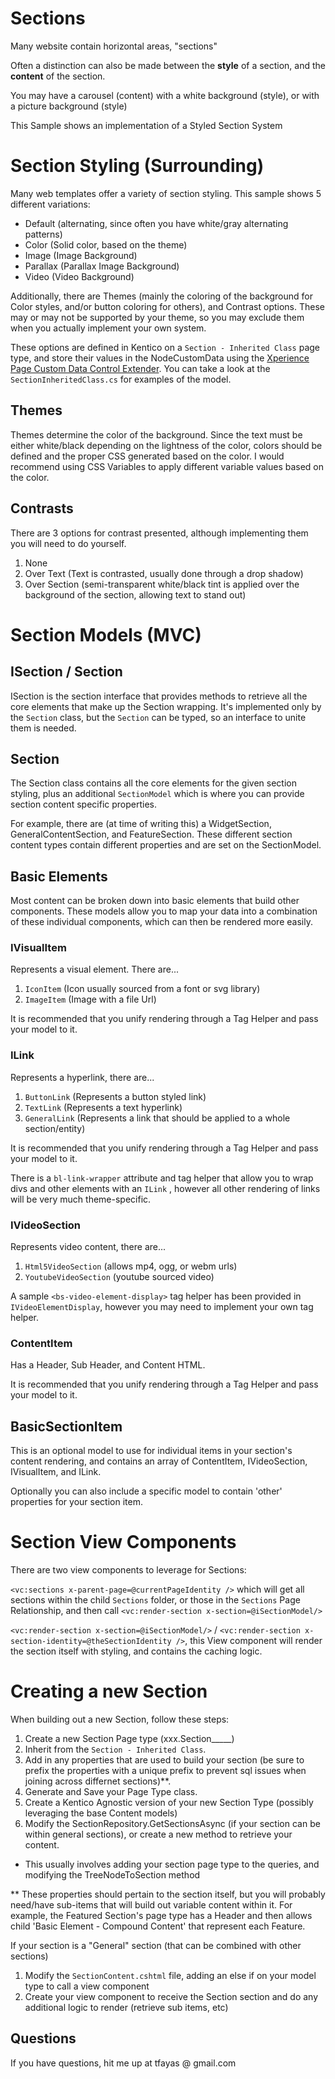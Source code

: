 
# Sections
Many website contain horizontal areas, "sections"

Often a distinction can also be made between the **style** of a section, and the **content** of the section. 

You may have a carousel (content) with a white background (style), or with a picture background (style)

This Sample shows an implementation of a Styled Section System

# Section Styling (Surrounding)
Many web templates offer a variety of section styling.  This sample shows 5 different variations:

* Default (alternating, since often you have white/gray alternating patterns)
* Color (Solid color, based on the theme)
* Image (Image Background)
* Parallax (Parallax Image Background)
* Video (Video Background)

Additionally, there are Themes (mainly the coloring of the background for Color styles, and/or button coloring for others), and Contrast options.  These may or may not be supported by your theme, so you may exclude them when you actually implement your own system.

These options are defined in Kentico on a `Section - Inherited Class` page type, and store their values in the NodeCustomData using the [Xperience Page Custom Data Control Extender](https://github.com/wiredviews/xperience-page-custom-data-control-extender).  You can take a look at the `SectionInheritedClass.cs` for examples of the model.

## Themes
Themes determine the color of the background.  Since the text must be either white/black depending on the lightness of the color, colors should be defined and the proper CSS generated based on the color.  I would recommend using CSS Variables to apply different variable values based on the color.

## Contrasts
There are 3 options for contrast presented, although implementing them you will need to do yourself.

1. None
2. Over Text (Text is contrasted, usually done through a drop shadow)
3. Over Section (semi-transparent white/black tint is applied over the background of the section, allowing text to stand out)

# Section Models (MVC)

## ISection / Section
ISection is the section interface that provides methods to retrieve all the core elements that make up the Section wrapping.  It's implemented only by the `Section` class, but the `Section` can be typed, so an interface to unite them is needed.

## Section
The Section class contains all the core elements for the given section styling, plus an additional `SectionModel` which is where you can provide section content specific properties.

For example, there are (at time of writing this) a WidgetSection, GeneralContentSection, and FeatureSection.  These different section content types contain different properties and are set on the SectionModel.

## Basic Elements
Most content can be broken down into basic elements that build other components.  These models allow you to map your data into a combination of these individual components, which can then be rendered more easily.

### IVisualItem
Represents a visual element.  There are...
1. `IconItem` (Icon usually sourced from a font or svg library)
2. `ImageItem` (Image with a file Url)

It is recommended that you unify rendering through a Tag Helper and pass your model to it.

### ILink
Represents a hyperlink, there are...
1. `ButtonLink` (Represents a button styled link)
2. `TextLink` (Represents a text hyperlink) 
3. `GeneralLink` (Represents a link that should be applied to a whole section/entity)

It is recommended that you unify rendering through a Tag Helper and pass your model to it.

There is a `bl-link-wrapper` attribute and tag helper that allow you to wrap divs and other elements with an `ILink` , however all other rendering of links will be very much theme-specific.

### IVideoSection
Represents video content, there are...
1. `Html5VideoSection` (allows mp4, ogg, or webm urls)
1. `YoutubeVideoSection` (youtube sourced video)

A sample `<bs-video-element-display>` tag helper has been provided in `IVideoElementDisplay`, however you may need to implement your own tag helper.

### ContentItem
Has a Header, Sub Header, and Content HTML.  

It is recommended that you unify rendering through a Tag Helper and pass your model to it.

## BasicSectionItem
This is an optional model to use for individual items in your section's content rendering, and contains an array of ContentItem, IVideoSection, IVisualItem, and ILink.

Optionally you can also include a specific model to contain 'other' properties for your section item.

# Section View Components
There are two view components to leverage for Sections:

`<vc:sections x-parent-page=@currentPageIdentity />` which will get all sections within the child `Sections` folder, or those in the `Sections` Page Relationship, and then call `<vc:render-section x-section=@iSectionModel/>`

`<vc:render-section x-section=@iSectionModel/>` / `<vc:render-section x-section-identity=@theSectionIdentity />`, this View component will render the section itself with styling, and contains the caching logic.

# Creating a new Section
When building out a new Section, follow these steps:

1. Create a new Section Page type (xxx.Section_____)
2. Inherit from the `Section - Inherited Class`.
3. Add in any properties that are used to build your section (be sure to prefix the properties with a unique prefix to prevent sql issues when joining across differnet sections)**.
4. Generate and Save your Page Type class.
5. Create a Kentico Agnostic version of your new Section Type (possibly leveraging the base Content models)
6. Modify the SectionRepository.GetSectionsAsync (if your section can be within general sections), or create a new method to retrieve your content.
  * This usually involves adding your section page type to the queries, and modifying the TreeNodeToSection method

** These properties should pertain to the section itself, but you will probably need/have sub-items that will build out variable content within it.  For example, the Featured Section's page type has a Header and then allows child 'Basic Element - Compound Content' that represent each Feature.

If your section is a "General" section (that can be combined with other sections)
1. Modify the `SectionContent.cshtml` file, adding an else if on your model type to call a view component
2. Create your view component to receive the Section<YourType> section and do any additional logic to render (retrieve sub items, etc)

## Questions
If you have questions, hit me up at tfayas @ gmail.com 